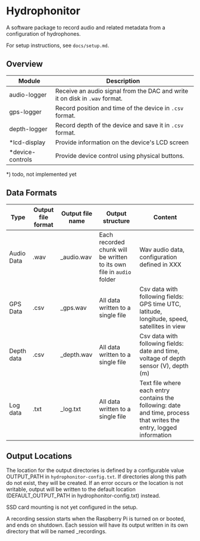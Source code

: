 # Hydrophonitor

A software package to record audio and related metadata from a configuration
of hydrophones.

For setup instructions, see `docs/setup.md`.

## Overview

Module           | Description
-----------------|-
audio-logger     | Receive an audio signal from the DAC and write it on disk in `.wav` format.
gps-logger       | Record position and time of the device in `.csv` format.
depth-logger     | Record depth of the device and save it in `.csv` format.
*lcd-display     | Provide information on the device's LCD screen
*device-controls | Provide device control using physical buttons.

*) todo, not implemented yet

## Data Formats

Type        | Output file format | Output file name                     | Output structure | Content
------------|--------------------|--------------------------------------|------------------|-
Audio Data  | .wav               | <start-time-of-recording>_audio.wav  | Each recorded chunk will be written to its own file in `audio` folder | Wav audio data, configuration defined in XXX
GPS Data    | .csv               | <start-time-of-recording>_gps.wav    | All data written to a single file | Csv data with following fields: GPS time UTC, latitude, longitude, speed, satellites in view
Depth data  | .csv               | <start-time-of-recording>_depth.wav  | All data written to a single file | Csv data with following fields: date and time, voltage of depth sensor (V), depth (m)
Log data    | .txt               | <start-time-of-recording>_log.txt    | All data written to a single file | Text file where each entry contains the following: date and time, process that writes the entry, logged information

## Output Locations

The location for the output directories is defined by a configurable value OUTPUT_PATH in `hydrophonitor-config.txt`. If directories along this path do not exist, they will be created. If an error occurs or the location is not writable, output will be written to the default location (DEFAULT_OUTPUT_PATH in hydrophonitor-config.txt) instead.

SSD card mounting is not yet configured in the setup.

A recording session starts when the Raspberry Pi is turned on or booted, and ends on shutdown. Each session will have its output written in its own directory that will be named <start-time-of-recording>_recordings. 